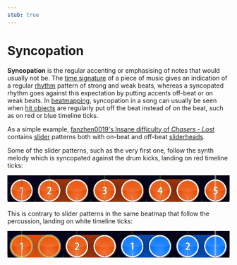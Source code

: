 ```yaml
---
stub: true
---
```


# Syncopation

**Syncopation** is the regular accenting or emphasising of notes that would usually not be. The [time signature](/wiki/Music_theory/Time_signature) of a piece of music gives an indication of a regular [rhythm](/wiki/Music_theory/Rhythm) pattern of strong and weak beats, whereas a syncopated rhythm goes against this expectation by putting accents off-beat or on weak beats. In [beatmapping](/wiki/Beatmapping), syncopation in a song can usually be seen when [hit objects](/wiki/Hit_object) are regularly put off the beat instead of on the beat, such as on red or blue timeline ticks.

As a simple example, [fanzhen0019's Insane difficulty of *Chasers - Lost*](https://osu.ppy.sh/beatmapsets/151114#osu/372628) contains [slider](/wiki/Hit_object/Slider) patterns both with on-beat and off-beat [sliderheads](/wiki/Hit_object/Sliderhead).

Some of the slider patterns, such as the very first one, follow the synth melody which is syncopated against the drum kicks, landing on red timeline ticks:

![Example of slidersheads following a syncopated rhythm](img/syncopated-sliders.png)

This is contrary to slider patterns in the same beatmap that follow the percussion, landing on white timeline ticks:

![Example of sliderheads following the beat](img/unsyncopated-sliders.png)

